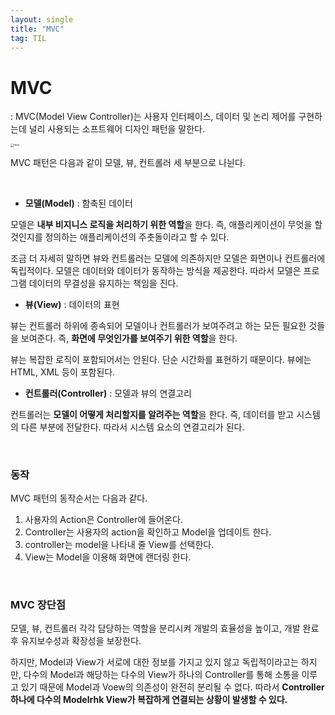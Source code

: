 ```yaml
---
layout: single
title: "MVC"
tag: TIL
---
```


# MVC

 : MVC(Model View Controller)는 사용자 인터페이스, 데이터 및 논리 제어를 구현하는데 널리 사용되는 소프트웨어 디자인 패턴을 말한다. 

<img src="https://mdn.mozillademos.org/files/16042/model-view-controller-light-blue.png" alt="mvc" style="zoom: 33%;" />

MVC 패턴은 다음과 같이 모델, 뷰, 컨트롤러 세 부분으로 나뉜다.

<br>

- **모델(Model)** : 함축된 데이터

모델은 **내부 비지니스 로직을 처리하기 위한 역할**을 한다. 즉, 애플리케이션이 무엇을 할 것인지를 정의하는 애플리케이션의 주춧돌이라고 할 수 있다.

조금 더 자세히 말하면 뷰와 컨트롤러는 모델에 의존하지만 모델은 화면이나 컨트롤러에 독립적이다.
모델은 데이터와 데이터가 동작하는 방식을 제공한다. 따라서 모델은 프로그램 데이터의 무결성을 유지하는 책임을 진다.

- **뷰(View)** : 데이터의 표현

뷰는 컨트롤러 하위에 종속되어 모델이나 컨트롤러가 보여주려고 하는 모든 필요한 것들을 보여준다. 즉, **화면에 무엇인가를 보여주기 위한 역할**을 한다.

뷰는 복잡한 로직이 포함되어서는 안된다. 단순 시간화를 표현하기 때문이다. 뷰에는 HTML, XML 등이 포함된다.

- **컨트롤러(Controller)** : 모델과 뷰의 연결고리

컨트롤러는 **모델이 어떻게 처리할지를 알려주는 역할**을 한다. 즉, 데이터를 받고 시스템의 다른 부분에 전달한다. 따라서 시스템 요소의 연결고리가 된다.

<br>

### 동작

MVC 패턴의 동작순서는 다음과 같다.

1. 사용자의 Action은 Controller에 들어온다.
2. Controller는 사용자의 action을 확인하고 Model을 업데이트 한다.
3. controller는 model을 나타내 줄 View를 선택한다.
4. View는 Model을 이용해 화면에 랜더링 한다.

<br>

### MVC 장단점

모델, 뷰, 컨트롤러 각각 담당하는 역할을 분리시켜 개발의 효율성을 높이고, 개발 완료 후 유지보수성과 확장성을 보장한다.

하지만, Model과 View가 서로에 대한 정보를 가지고 있지 않고 독립적이라고는 하지만, 다수의 Model과 해당하는 다수의 View가 하나의 Controller를 통해 소통을 이루고 있기 때문에 Model과 Voew의 의존성이 완전히 분리될 수 없다. 따라서 **Controller 하나에 다수의 Modelrhk View가 복잡하게 연결되는 상황이 발생할 수 있다.**
